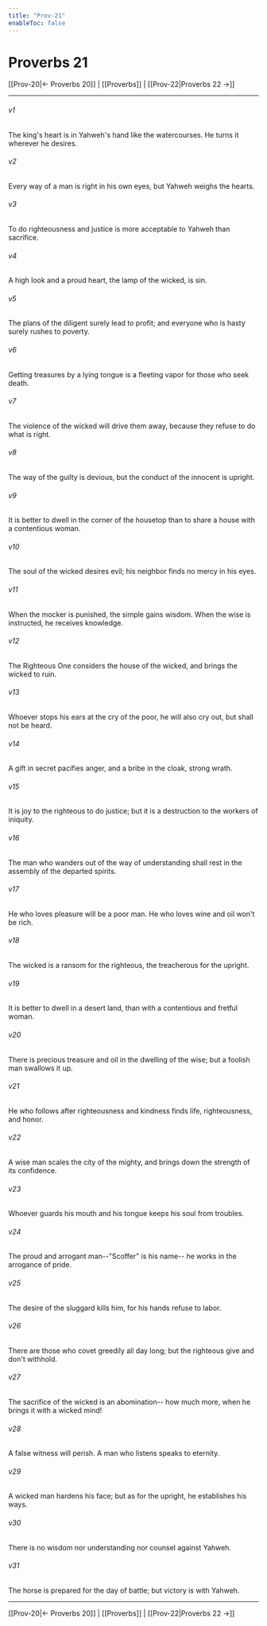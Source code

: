 ```yaml
---
title: "Prov-21"
enableToc: false
---
```

# Proverbs 21

[[Prov-20|← Proverbs 20]] | [[Proverbs]] | [[Prov-22|Proverbs 22 →]]
***



###### v1 
The king's heart is in Yahweh's hand like the watercourses. He turns it wherever he desires. 

###### v2 
Every way of a man is right in his own eyes, but Yahweh weighs the hearts. 

###### v3 
To do righteousness and justice is more acceptable to Yahweh than sacrifice. 

###### v4 
A high look and a proud heart, the lamp of the wicked, is sin. 

###### v5 
The plans of the diligent surely lead to profit; and everyone who is hasty surely rushes to poverty. 

###### v6 
Getting treasures by a lying tongue is a fleeting vapor for those who seek death. 

###### v7 
The violence of the wicked will drive them away, because they refuse to do what is right. 

###### v8 
The way of the guilty is devious, but the conduct of the innocent is upright. 

###### v9 
It is better to dwell in the corner of the housetop than to share a house with a contentious woman. 

###### v10 
The soul of the wicked desires evil; his neighbor finds no mercy in his eyes. 

###### v11 
When the mocker is punished, the simple gains wisdom. When the wise is instructed, he receives knowledge. 

###### v12 
The Righteous One considers the house of the wicked, and brings the wicked to ruin. 

###### v13 
Whoever stops his ears at the cry of the poor, he will also cry out, but shall not be heard. 

###### v14 
A gift in secret pacifies anger, and a bribe in the cloak, strong wrath. 

###### v15 
It is joy to the righteous to do justice; but it is a destruction to the workers of iniquity. 

###### v16 
The man who wanders out of the way of understanding shall rest in the assembly of the departed spirits. 

###### v17 
He who loves pleasure will be a poor man. He who loves wine and oil won't be rich. 

###### v18 
The wicked is a ransom for the righteous, the treacherous for the upright. 

###### v19 
It is better to dwell in a desert land, than with a contentious and fretful woman. 

###### v20 
There is precious treasure and oil in the dwelling of the wise; but a foolish man swallows it up. 

###### v21 
He who follows after righteousness and kindness finds life, righteousness, and honor. 

###### v22 
A wise man scales the city of the mighty, and brings down the strength of its confidence. 

###### v23 
Whoever guards his mouth and his tongue keeps his soul from troubles. 

###### v24 
The proud and arrogant man--"Scoffer" is his name-- he works in the arrogance of pride. 

###### v25 
The desire of the sluggard kills him, for his hands refuse to labor. 

###### v26 
There are those who covet greedily all day long; but the righteous give and don't withhold. 

###### v27 
The sacrifice of the wicked is an abomination-- how much more, when he brings it with a wicked mind! 

###### v28 
A false witness will perish. A man who listens speaks to eternity. 

###### v29 
A wicked man hardens his face; but as for the upright, he establishes his ways. 

###### v30 
There is no wisdom nor understanding nor counsel against Yahweh. 

###### v31 
The horse is prepared for the day of battle; but victory is with Yahweh.

***
[[Prov-20|← Proverbs 20]] | [[Proverbs]] | [[Prov-22|Proverbs 22 →]]
